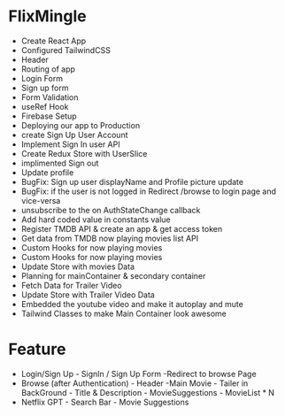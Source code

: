 # FlixMingle
- Create React App
- Configured TailwindCSS
- Header
- Routing of app
- Login Form
- Sign up form
- Form Validation
- useRef Hook
- Firebase Setup
- Deploying our app to Production
- create Sign Up User Account
- Implement Sign In user API
- Create Redux Store with UserSlice
- implimented Sign out
- Update profile
- BugFix: Sign up user displayName and Profile picture update
- BugFix: if the user is not logged in Redirect /browse to login page and vice-versa
- unsubscribe to the on AuthStateChange callback
- Add hard coded value in constants value
- Register TMDB API & create an app & get access token
- Get data from TMDB now playing movies list API
- Custom Hooks for now playing movies  
- Custom Hooks for now playing movies 
- Update Store with movies Data
- Planning for mainContainer & secondary container
- Fetch Data for Trailer Video
- Update Store with Trailer Video Data
- Embedded the youtube video and make it autoplay and mute
- Tailwind Classes to make Main Container look awesome

# Feature
- Login/Sign Up
        - SignIn / Sign Up Form
        -Redirect to browse Page
- Browse (after Authentication)
        - Header
        -Main Movie
           - Tailer in BackGround
           - Title & Description
           - MovieSuggestions
                - MovieList * N
- Netflix GPT
        - Search Bar
        - Movie Suggestions